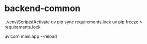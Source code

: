 # backend-common

.\.venv\Scripts\Activate
uv pip sync requirements.lock
uv pip freeze > requirements.lock


uvicorn main:app --reload